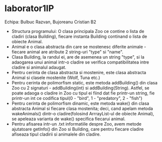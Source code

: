 # laborator1IP
Echipa: Bulbuc Razvan, Bujoreanu Cristian B2   
- Structura programului: O clasa principala Zoo ce contine o lista de cladiri (clasa Building), fiecare instanta Building continand o lista de obiecte Animal.  
- Animal e o clasa abstracta din care se mostenesc diferite animale - fiecare animal are atribute 2 string-uri "type" si "name".  
- Clasa Building, la randul ei, are de asemenea un string "type", si la adaogarea unui animal intr-o cladire se verifica compatibilitatea intre cladire si animalul adaugat.  
- Pentru cerinta de clasa abstracta si mostenire, este clasa abstracta Animal si clasele mostenite (Wolf, Tuna etc.)  
- Pentru cerinta de polimorfism static, este metoda addBuilding() din clasa Zoo cu 2 signaturi - addBuilding(int) si addBuilding(String). Astfel, se poate adaoga o cladire in Zoo cu tipul ei fiind dat fie printr-un string, fie printr-un int ce codifica tipul(0 - "bird", 1 - "predatory", 2 - "fish")  
- Pentru cerinta de polimorfism dinamic, este metoda wake() din clasa abstracta Animal si fiecare clasa mostenita; deci, cand apelam metoda wakeAnimals() dintr-o cladire(folosind ArrrayList-ul de obiecte Animal), se apeleaza varianta de wake() specifica fiecarui animal.
- Pentru afisarea intr-un .txt informatiile despre Zoo, avem metode ajutatoare getInfo() din Zoo si Building, care pentru fiecare cladire afiseaza tipul cladirii si animalele din cladire.
